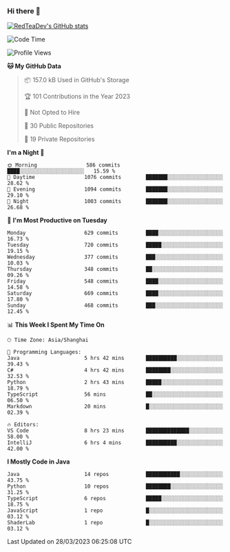 ### Hi there 👋

<!--
**RedTeaDev/RedTeaDev** is a ✨ _special_ ✨ repository because its `README.md` (this file) appears on your GitHub profile.

Here are some ideas to get you started:

- 🔭 I’m currently working on ...
- 🌱 I’m currently learning ...
- 👯 I’m looking to collaborate on ...
- 🤔 I’m looking for help with ...
- 💬 Ask me about ...
- 📫 How to reach me: ...
- 😄 Pronouns: ...
- ⚡ Fun fact: ...
-->

<!--
[![wakatime](https://wakatime.com/badge/user/6b101ed0-04c0-4490-9283-eb61f2efff96.svg)](https://wakatime.com/@6b101ed0-04c0-4490-9283-eb61f2efff96)
!-->

[![RedTeaDev's GitHub stats](https://github-readme-stats.vercel.app/api?username=RedTeaDev)](https://github.com/anuraghazra/github-readme-stats)
<!--
[![willianrod's wakatime stats](https://github-readme-stats.vercel.app/api/wakatime?username=RedTeaDev)](https://github.com/anuraghazra/github-readme-stats)
!-->
<!--START_SECTION:waka-->
![Code Time](http://img.shields.io/badge/Code%20Time-1%2C293%20hrs%2057%20mins-blue)

![Profile Views](http://img.shields.io/badge/Profile%20Views-0-blue)

**🐱 My GitHub Data** 

> 📦 157.0 kB Used in GitHub's Storage 
 > 
> 🏆 101 Contributions in the Year 2023
 > 
> 🚫 Not Opted to Hire
 > 
> 📜 30 Public Repositories 
 > 
> 🔑 19 Private Repositories 
 > 
**I'm a Night 🦉** 

```text
🌞 Morning                586 commits         ████░░░░░░░░░░░░░░░░░░░░░   15.59 % 
🌆 Daytime                1076 commits        ███████░░░░░░░░░░░░░░░░░░   28.62 % 
🌃 Evening                1094 commits        ███████░░░░░░░░░░░░░░░░░░   29.10 % 
🌙 Night                  1003 commits        ███████░░░░░░░░░░░░░░░░░░   26.68 % 
```
📅 **I'm Most Productive on Tuesday** 

```text
Monday                   629 commits         ████░░░░░░░░░░░░░░░░░░░░░   16.73 % 
Tuesday                  720 commits         █████░░░░░░░░░░░░░░░░░░░░   19.15 % 
Wednesday                377 commits         ███░░░░░░░░░░░░░░░░░░░░░░   10.03 % 
Thursday                 348 commits         ██░░░░░░░░░░░░░░░░░░░░░░░   09.26 % 
Friday                   548 commits         ████░░░░░░░░░░░░░░░░░░░░░   14.58 % 
Saturday                 669 commits         ████░░░░░░░░░░░░░░░░░░░░░   17.80 % 
Sunday                   468 commits         ███░░░░░░░░░░░░░░░░░░░░░░   12.45 % 
```


📊 **This Week I Spent My Time On** 

```text
🕑︎ Time Zone: Asia/Shanghai

💬 Programming Languages: 
Java                     5 hrs 42 mins       ██████████░░░░░░░░░░░░░░░   39.43 % 
C#                       4 hrs 42 mins       ████████░░░░░░░░░░░░░░░░░   32.53 % 
Python                   2 hrs 43 mins       █████░░░░░░░░░░░░░░░░░░░░   18.79 % 
TypeScript               56 mins             ██░░░░░░░░░░░░░░░░░░░░░░░   06.50 % 
Markdown                 20 mins             █░░░░░░░░░░░░░░░░░░░░░░░░   02.39 % 

🔥 Editors: 
VS Code                  8 hrs 23 mins       ██████████████░░░░░░░░░░░   58.00 % 
IntelliJ                 6 hrs 4 mins        ██████████░░░░░░░░░░░░░░░   42.00 % 
```

**I Mostly Code in Java** 

```text
Java                     14 repos            ███████████░░░░░░░░░░░░░░   43.75 % 
Python                   10 repos            ████████░░░░░░░░░░░░░░░░░   31.25 % 
TypeScript               6 repos             █████░░░░░░░░░░░░░░░░░░░░   18.75 % 
JavaScript               1 repo              █░░░░░░░░░░░░░░░░░░░░░░░░   03.12 % 
ShaderLab                1 repo              █░░░░░░░░░░░░░░░░░░░░░░░░   03.12 % 
```




 Last Updated on 28/03/2023 06:25:08 UTC
<!--END_SECTION:waka-->


